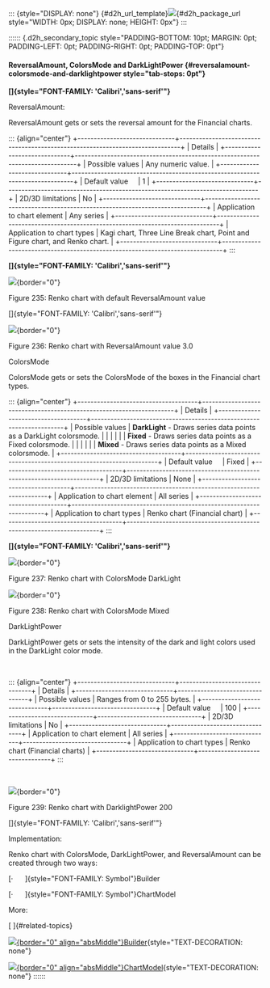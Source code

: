 ::: {style="DISPLAY: none"}
[](ms-xhelp:///?Id=d2h_url_template){#d2h_url_template}![](!package_url!){#d2h_package_url style="WIDTH: 0px; DISPLAY: none; HEIGHT: 0px"}
:::

:::::: {.d2h_secondary_topic style="PADDING-BOTTOM: 10pt; MARGIN: 0pt; PADDING-LEFT: 0pt; PADDING-RIGHT: 0pt; PADDING-TOP: 0pt"}
#### ReversalAmount, ColorsMode and DarkLightPower {#reversalamount-colorsmode-and-darklightpower style="tab-stops: 0pt"}

**[]{style="FONT-FAMILY: 'Calibri','sans-serif'"}** 

ReversalAmount:

ReversalAmount gets or sets the reversal amount for the Financial charts.

::: {align="center"}
+------------------------------+------------------------------------------------------------------------------+
| Details                                                                                                     |
+------------------------------+------------------------------------------------------------------------------+
| Possible values              | Any numeric value.                                                           |
+------------------------------+------------------------------------------------------------------------------+
| Default value                | 1                                                                            |
+------------------------------+------------------------------------------------------------------------------+
| 2D/3D limitations            | No                                                                           |
+------------------------------+------------------------------------------------------------------------------+
| Application to chart element | Any series                                                                   |
+------------------------------+------------------------------------------------------------------------------+
| Application to chart types   | Kagi chart, Three Line Break chart, Point and Figure chart, and Renko chart. |
+------------------------------+------------------------------------------------------------------------------+
:::

**[]{style="FONT-FAMILY: 'Calibri','sans-serif'"}** 

![](ImagesExt/image69_106.png){border="0"}

Figure 235: Renko chart with default ReversalAmount value

[]{style="FONT-FAMILY: 'Calibri','sans-serif'"} 

![](ImagesExt/image69_165.png){border="0"}

Figure 236: Renko chart with ReversalAmount value 3.0

ColorsMode

ColorsMode gets or sets the ColorsMode of the boxes in the Financial chart types.

::: {align="center"}
+-------------------------------------+---------------------------------------------------------------------+
| Details                                                                                                   |
+-------------------------------------+---------------------------------------------------------------------+
| Possible values                     | **DarkLight** - Draws series data points as a DarkLight colorsmode. |
|                                     |                                                                     |
|                                     | **Fixed** - Draws series data points as a Fixed colorsmode.         |
|                                     |                                                                     |
|                                     | **Mixed** - Draws series data points as a Mixed colorsmode.         |
+-------------------------------------+---------------------------------------------------------------------+
| Default value                       | Fixed                                                               |
+-------------------------------------+---------------------------------------------------------------------+
| 2D/3D limitations                   | None                                                                |
+-------------------------------------+---------------------------------------------------------------------+
| Application to chart element        | All series                                                          |
+-------------------------------------+---------------------------------------------------------------------+
| Application to chart types          | Renko chart (Financial chart)                                       |
+-------------------------------------+---------------------------------------------------------------------+
:::

**[]{style="FONT-FAMILY: 'Calibri','sans-serif'"}** 

![](ImagesExt/image69_166.png){border="0"}

Figure 237: Renko chart with ColorsMode DarkLight

![](ImagesExt/image69_167.png){border="0"}

Figure 238: Renko chart with ColorsMode Mixed

DarkLightPower

DarkLightPower gets or sets the intensity of the dark and light colors used in the DarkLight color mode.

 

::: {align="center"}
+------------------------------+--------------------------------+
| Details                                                       |
+------------------------------+--------------------------------+
| Possible values              | Ranges from 0 to 255 bytes.    |
+------------------------------+--------------------------------+
| Default value                | 100                            |
+------------------------------+--------------------------------+
| 2D/3D limitations            | No                             |
+------------------------------+--------------------------------+
| Application to chart element | All series                     |
+------------------------------+--------------------------------+
| Application to chart types   | Renko chart (Financial charts) |
+------------------------------+--------------------------------+
:::

 

![](ImagesExt/image69_168.png){border="0"}

Figure 239: Renko chart with DarklightPower 200

[]{style="FONT-FAMILY: 'Calibri','sans-serif'"} 

Implementation:

Renko chart with ColorsMode, DarkLightPower, and ReversalAmount can be created through two ways:

[·      ]{style="FONT-FAMILY: Symbol"}Builder

[·      ]{style="FONT-FAMILY: Symbol"}ChartModel

More:

[ ]{#related-topics}

[![](button.gif){border="0" align="absMiddle"}Builder](ms-xhelp:///?Id=13ebc830-3b62-4dd5-9f12-b8195ed174df){style="TEXT-DECORATION: none"}

[![](button.gif){border="0" align="absMiddle"}ChartModel](ms-xhelp:///?Id=b284ab35-46a9-4b23-82d9-7661424ff90d){style="TEXT-DECORATION: none"}
::::::
